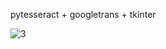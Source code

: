 pytesseract + googletrans + tkinter  

  
![3](https://github.com/user-attachments/assets/da5a85c6-8e92-46a2-bae7-a48819e27156)
